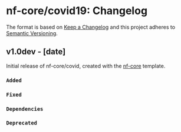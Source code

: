 # nf-core/covid19: Changelog

The format is based on [Keep a Changelog](http://keepachangelog.com/en/1.0.0/)
and this project adheres to [Semantic Versioning](http://semver.org/spec/v2.0.0.html).

## v1.0dev - [date]

Initial release of nf-core/covid, created with the [nf-core](http://nf-co.re/) template.

### `Added`

### `Fixed`

### `Dependencies`

### `Deprecated`
